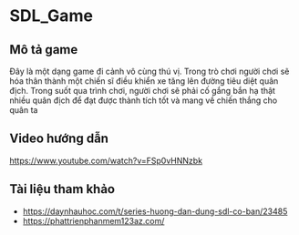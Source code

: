 # SDL_Game
## Mô tả game
Đây là một dạng game đi cảnh vô cùng thú vị. Trong trò chơi người
chơi sẽ hóa thân thành một chiến sĩ điều khiển xe tăng lên đường tiêu diệt
quân địch. Trong suốt qua trình chơi, người chơi sẽ phải cố gắng bắn hạ
thật nhiều quân địch để đạt được thành tích tốt và mang về chiến thắng cho
quân ta
## Video hướng dẫn
https://www.youtube.com/watch?v=FSp0vHNNzbk
## Tài liệu tham khảo
- https://daynhauhoc.com/t/series-huong-dan-dung-sdl-co-ban/23485
- https://phattrienphanmem123az.com/
